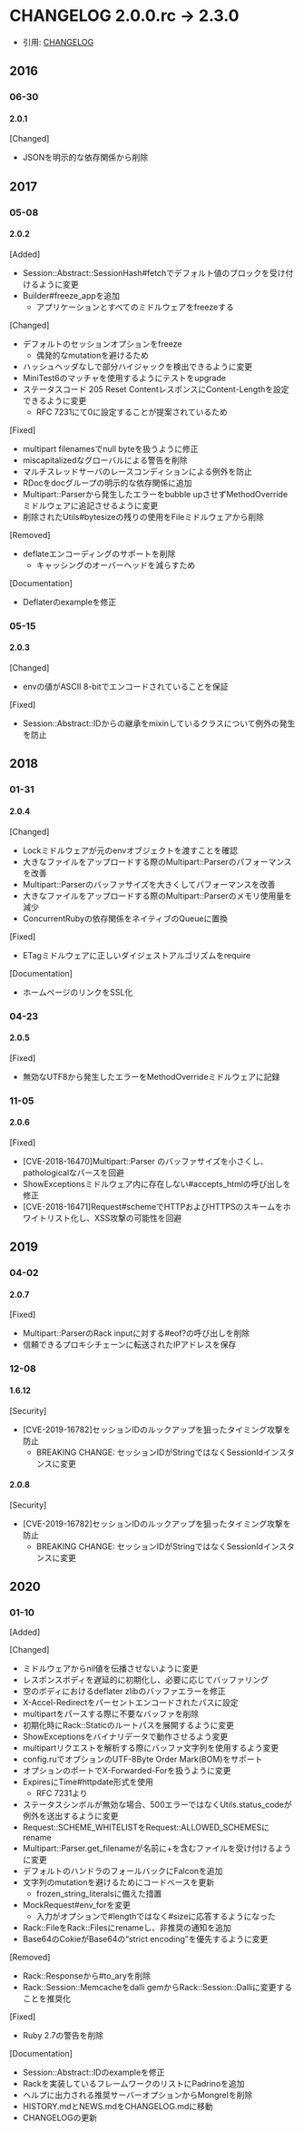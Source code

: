 # CHANGELOG 2.0.0.rc -> 2.3.0
- 引用: [CHANGELOG](https://github.com/rack/rack/blob/master/CHANGELOG.md)

## 2016
### 06-30
#### 2.0.1
[Changed]
- JSONを明示的な依存関係から削除

## 2017
### 05-08
#### 2.0.2
[Added]
- Session::Abstract::SessionHash#fetchでデフォルト値のブロックを受け付けるように変更
- Builder#freeze_appを追加
  - アプリケーションとすべてのミドルウェアをfreezeする

[Changed]
- デフォルトのセッションオプションをfreeze
  - 偶発的なmutationを避けるため
- ハッシュヘッダなしで部分ハイジャックを検出できるように変更
- MiniTest6のマッチャを使用するようにテストをupgrade
- ステータスコード 205 Reset ContentレスポンスにContent-Lengthを設定できるように変更
  - RFC 7231にて0に設定することが提案されているため

[Fixed]
- multipart filenamesでnull byteを扱うように修正
- miscapitalizedなグローバルによる警告を削除
- マルチスレッドサーバのレースコンディションによる例外を防止
- RDocをdocグループの明示的な依存関係に追加
- Multipart::Parserから発生したエラーをbubble upさせずMethodOverrideミドルウェアに追記させるように変更
- 削除されたUtils#bytesizeの残りの使用をFileミドルウェアから削除

[Removed]
- deflateエンコーディングのサポートを削除
  - キャッシングのオーバーヘッドを減らすため

[Documentation]
- Deflaterのexampleを修正

### 05-15
#### 2.0.3
[Changed]
- envの値がASCII 8-bitでエンコードされていることを保証

[Fixed]
- Session::Abstract::IDからの継承をmixinしているクラスについて例外の発生を防止

## 2018
### 01-31
#### 2.0.4
[Changed]
- Lockミドルウェアが元のenvオブジェクトを渡すことを確認
- 大きなファイルをアップロードする際のMultipart::Parserのパフォーマンスを改善
- Multipart::Parserのバッファサイズを大きくしてパフォーマンスを改善
- 大きなファイルをアップロードする際のMultipart::Parserのメモリ使用量を減少
- ConcurrentRubyの依存関係をネイティブのQueueに置換

[Fixed]
- ETagミドルウェアに正しいダイジェストアルゴリズムをrequire

[Documentation]
- ホームページのリンクをSSL化

### 04-23
#### 2.0.5
[Fixed]
- 無効なUTF8から発生したエラーをMethodOverrideミドルウェアに記録

### 11-05
#### 2.0.6
[Fixed]
- [CVE-2018-16470]Multipart::Parser のバッファサイズを小さくし、pathologicalなパースを回避
- ShowExceptionsミドルウェア内に存在しない#accepts_htmlの呼び出しを修正
- [CVE-2018-16471]Request#schemeでHTTPおよびHTTPSのスキームをホワイトリスト化し、XSS攻撃の可能性を回避

## 2019
### 04-02
#### 2.0.7
[Fixed]
- Multipart::ParserのRack inputに対する#eof?の呼び出しを削除
- 信頼できるプロキシチェーンに転送されたIPアドレスを保存

### 12-08
#### 1.6.12
[Security]
- [CVE-2019-16782]セッションIDのルックアップを狙ったタイミング攻撃を防止
  - BREAKING CHANGE: セッションIDがStringではなくSessionIdインスタンスに変更

#### 2.0.8
[Security]
- [CVE-2019-16782]セッションIDのルックアップを狙ったタイミング攻撃を防止
  - BREAKING CHANGE: セッションIDがStringではなくSessionIdインスタンスに変更

## 2020
### 01-10
[Added]


[Changed]
- ミドルウェアからnil値を伝播させないように変更
- レスポンスボディを遅延的に初期化し、必要に応じてバッファリング
- 空のボディにおけるdeflater zlibのバッファエラーを修正
- X-Accel-Redirectをパーセントエンコードされたパスに設定
- multipartをパースする際に不要なバッファを削除
- 初期化時にRack::Staticのルートパスを展開するように変更
- ShowExceptionsをバイナリデータで動作させるよう変更
- multipartリクエストを解析する際にバッファ文字列を使用するよう変更
- config.ruでオプションのUTF-8Byte Order Mark(BOM)をサポート
- オプションのポートでX-Forwarded-Forを扱うように変更
- ExpiresにTime#httpdate形式を使用
  - RFC 7231より
- ステータスシンボルが無効な場合、500エラーではなくUtils.status_codeが例外を送出するように変更
- Request::SCHEME_WHITELISTをRequest::ALLOWED_SCHEMESにrename
- Multipart::Parser.get_filenameが名前に+を含むファイルを受け付けるように変更
- デフォルトのハンドラのフォールバックにFalconを追加
- 文字列のmutationを避けるためにコードベースを更新
  - frozen_string_literalsに備えた措置
- MockRequest#env_forを変更
  - 入力がオプションで#lengthではなく#sizeに応答するようになった
- Rack::FileをRack::Filesにrenameし、非推奨の通知を追加
- Base64のCokieがBase64の“strict encoding”を優先するように変更

[Removed]
- Rack::Responseから#to_aryを削除
- Rack::Session::Memcacheをdalli gemからRack::Session::Dalliに変更することを推奨化

[Fixed]
- Ruby 2.7の警告を削除

[Documentation]
- Session::Abstract::IDのexampleを修正
- Rackを実装しているフレームワークのリストにPadrinoを追加
- ヘルプに出力される推奨サーバーオプションからMongrelを削除
- HISTORY.mdとNEWS.mdをCHANGELOG.mdに移動
- CHANGELOGの更新
